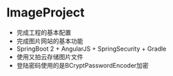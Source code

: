 # ImageProject

- 完成工程的基本配置
- 完成图片网站的基本功能
- SpringBoot 2 + AngularJS + SpringSecurity + Gradle
- 使用又拍云存储图片文件
- 登陆密码使用的是BCryptPasswordEncoder加密
